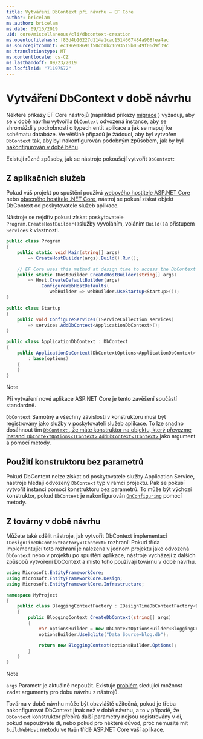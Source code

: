 ```yaml
---
title: Vytváření DbContext při návrhu – EF Core
author: bricelam
ms.author: bricelam
ms.date: 09/16/2019
uid: core/miscellaneous/cli/dbcontext-creation
ms.openlocfilehash: f83d4b16227d114a1cac1514667484a908fea4ac
ms.sourcegitcommit: ec196918691f50cd0b21693515b0549f06d9f39c
ms.translationtype: MT
ms.contentlocale: cs-CZ
ms.lasthandoff: 09/23/2019
ms.locfileid: "71197572"
---
```

<a name="design-time-dbcontext-creation"></a>Vytváření DbContext v době návrhu
==============================
Některé příkazy EF Core nástrojů (například příkazy [migrace][1] ) vyžadují, aby se v době návrhu vytvořila `DbContext` odvozená instance, aby se shromáždily podrobnosti o typech entit aplikace a jak se mapují ke schématu databáze. Ve většině případů je žádoucí, aby byl vytvořen `DbContext` tak, aby byl nakonfigurován podobným způsobem, jak by byl [nakonfigurován v době běhu][2].

Existují různé způsoby, jak se nástroje pokoušejí vytvořit `DbContext`:

<a name="from-application-services"></a>Z aplikačních služeb
-------------------------
Pokud váš projekt po spuštění používá [webového hostitele ASP.NET Core][3] nebo [obecného hostitele .NET Core][4], nástroj se pokusí získat objekt DbContext od poskytovatele služeb aplikace.

Nástroje se nejdřív pokusí získat poskytovatele `Program.CreateHostBuilder()`služby vyvoláním, voláním `Build()`a přístupem `Services` k vlastnosti.

``` csharp
public class Program
{
    public static void Main(string[] args)
        => CreateHostBuilder(args).Build().Run();

    // EF Core uses this method at design time to access the DbContext
    public static IHostBuilder CreateHostBuilder(string[] args)
        => Host.CreateDefaultBuilder(args)
            .ConfigureWebHostDefaults(
                webBuilder => webBuilder.UseStartup<Startup>());
}

public class Startup
{
    public void ConfigureServices(IServiceCollection services)
        => services.AddDbContext<ApplicationDbContext>();
}

public class ApplicationDbContext : DbContext
{
    public ApplicationDbContext(DbContextOptions<ApplicationDbContext> options)
        : base(options)
    {
    }
}
```

> [!NOTE]
> Při vytváření nové aplikace ASP.NET Core je tento zavěšení součástí standardně.

`DbContext` Samotný a všechny závislosti v konstruktoru musí být registrovány jako služby v poskytovateli služeb aplikace. To lze snadno dosáhnout tím [ `DbContext` , že máte konstruktor na objektu, který převezme instanci `DbContextOptions<TContext>` ][5] [ `AddDbContext<TContext>` ][6]jako argument a pomocí metody.

<a name="using-a-constructor-with-no-parameters"></a>Použití konstruktoru bez parametrů
--------------------------------------
Pokud DbContext nelze získat od poskytovatele služby Application Service, nástroje hledají odvozený `DbContext` typ v rámci projektu. Pak se pokusí vytvořit instanci pomocí konstruktoru bez parametrů. To může být výchozí konstruktor, pokud `DbContext` je nakonfigurován [`OnConfiguring`][7] pomocí metody.

<a name="from-a-design-time-factory"></a>Z továrny v době návrhu
--------------------------
Můžete také sdělit nástroje, jak vytvořit DbContext implementací `IDesignTimeDbContextFactory<TContext>` rozhraní: Pokud třída implementující toto rozhraní je nalezena v jednom projektu jako odvozená `DbContext` nebo v projektu po spuštění aplikace, nástroje vycházejí z dalších způsobů vytvoření DbContext a místo toho používají továrnu v době návrhu.

``` csharp
using Microsoft.EntityFrameworkCore;
using Microsoft.EntityFrameworkCore.Design;
using Microsoft.EntityFrameworkCore.Infrastructure;

namespace MyProject
{
    public class BloggingContextFactory : IDesignTimeDbContextFactory<BloggingContext>
    {
        public BloggingContext CreateDbContext(string[] args)
        {
            var optionsBuilder = new DbContextOptionsBuilder<BloggingContext>();
            optionsBuilder.UseSqlite("Data Source=blog.db");

            return new BloggingContext(optionsBuilder.Options);
        }
    }
}
```

> [!NOTE]
> `args` Parametr je aktuálně nepoužit. Existuje [problém][8] sledující možnost zadat argumenty pro dobu návrhu z nástrojů.

Továrna v době návrhu může být obzvláště užitečná, pokud je třeba nakonfigurovat DbContext jinak než v době návrhu, a to v případě, že `DbContext` konstruktor přebírá další parametry nejsou registrovány v di, pokud nepoužíváte di, nebo pokud pro některé důvod, proč nemusíte mít `BuildWebHost` metodu ve `Main` třídě ASP.NET Core vaší aplikace.

  [1]: xref:core/managing-schemas/migrations/index
  [2]: xref:core/miscellaneous/configuring-dbcontext
  [3]: /aspnet/core/fundamentals/host/web-host
  [4]: /aspnet/core/fundamentals/host/generic-host
  [5]: xref:core/miscellaneous/configuring-dbcontext#constructor-argument
  [6]: xref:core/miscellaneous/configuring-dbcontext#using-dbcontext-with-dependency-injection
  [7]: xref:core/miscellaneous/configuring-dbcontext#onconfiguring
  [8]: https://github.com/aspnet/EntityFrameworkCore/issues/8332
